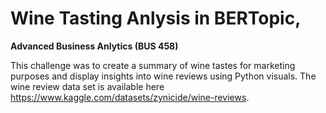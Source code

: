 # Wine Tasting Anlysis in BERTopic, 
**Advanced Business Anlytics (BUS 458)**

This challenge was to create a summary of wine tastes for marketing purposes and display insights into wine reviews using Python visuals. The wine review data set is available here https://www.kaggle.com/datasets/zynicide/wine-reviews.
